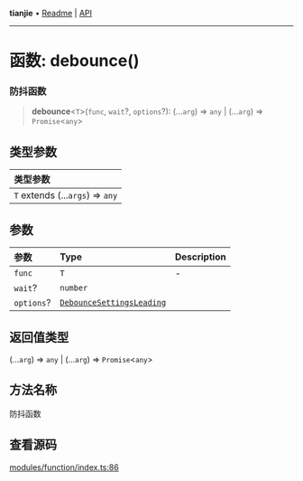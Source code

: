 **tianjie** • [Readme](../README.md) \| [API](../globals.md)

***

# 函数: debounce()

### 防抖函数

<a id="undefined" name="undefined"></a>

> **debounce**\<`T`\>(`func`, `wait`?, `options`?): (...`arg`) => `any` \| (...`arg`) => `Promise`\<`any`\>

## 类型参数

| 类型参数 |
| :------ |
| `T` extends (...`args`) => `any` |

## 参数

| 参数 | Type | Description |
| :------ | :------ | :------ |
| `func` | `T` | - |
| `wait`? | `number` |  |
| `options`? | [`DebounceSettingsLeading`](../interfaces/DebounceSettingsLeading.md) |  |

## 返回值类型

(...`arg`) => `any` \| (...`arg`) => `Promise`\<`any`\>

## 方法名称

防抖函数

## 查看源码

[modules/function/index.ts:86](https://github.com/hacxy/tianjie/blob/ab406b252bd727d89583a2bd8e45e8529cb4dbc5/src/modules/function/index.ts#L86)
